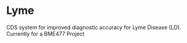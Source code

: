 # Lyme
CDS system for improved diagnostic accuracy for Lyme Disease (LD). Currently for a BME477 Project
